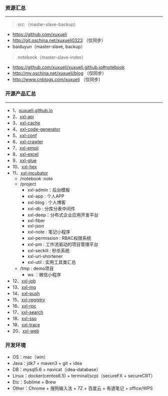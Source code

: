 ### 资源汇总

---
> src:（master-slave-backup）
- https://github.com/xuxueli
- http://git.oschina.net/xuxueli0323 （仅同步）
- baiduyun（master-slave, backup）

> notebook（master-slave-index）
- https://github.com/xuxueli/xuxueli.github.io#notebook
- http://my.oschina.net/xuxueli/blog （仅同步）
- http://www.cnblogs.com/xuxueli （仅同步）


### 开源产品汇总

---
- 1、[xuxueli.github.io](https://github.com/xuxueli/xuxueli.github.io)
- 2、[xxl-api](https://github.com/xuxueli/xxl-api)
- 3、[xxl-cache](https://github.com/xuxueli/xxl-cache)
- 4、[xxl-code-generator](https://github.com/xuxueli/xxl-code-generator)
- 5、[xxl-conf](https://github.com/xuxueli/xxl-conf)
- 6、[xxl-crawler](https://github.com/xuxueli/xxl-crawler)
- 7、[xxl-emoji](https://github.com/xuxueli/xxl-emoji) 
- 8、[xxl-excel](https://github.com/xuxueli/xxl-excel) 
- 9、[xxl-glue](https://github.com/xuxueli/xxl-glue)
- 10、[xxl-hex](https://github.com/xuxueli/xxl-hex)
- 11、[xxl-incubator](https://github.com/xuxueli/xxl-incubator)
    - /notebook :note
    - /project
        - xxl-admin：后台模板
        - xxl-app : 个人APP
        - xxl-blog : 个人博客
        - xxl-db : 分库分表中间件
        - xxl-deep：分布式企业应用开发平台
        - xxl-fiber
        - xxl-json
        - xxl-note : 笔记小程序
        - xxl-permission : RBAC权限系统
        - xxl-pm : 工作流驱动的项目管理平台
        - xxl-seckill : 秒杀系统
        - xxl-url-shortener
        - xxl-util : 实用工具类汇总
    - /tmp : demo项目
        - ws ：微信小程序
- 12、[xxl-job](https://github.com/xuxueli/xxl-job)
- 13、[xxl-mq](https://github.com/xuxueli/xxl-mq)
- 14、[xxl-push](https://github.com/xuxueli/xxl-push)
- 15、[xxl-registry](https://github.com/xuxueli/xxl-registry)
- 16、[xxl-rpc](https://github.com/xuxueli/xxl-rpc)
- 17、[xxl-search](https://github.com/xuxueli/xxl-search)
- 18、[xxl-sso](https://github.com/xuxueli/xxl-sso)
- 19、[xxl-trace](https://github.com/xuxueli/xxl-trace)
- 20、[xxl-web](https://github.com/xuxueli/xxl-web)



### 开发环境

- OS：mac（win）
- Java：jdk7 + maven3 + git + idea
- DB：mysql5.6 + navicat（idea-database） 
- Linux：docker(centos6.5) + terminal(scp)（secureFX + secureCRT）  
- Etc：Sublime + Brew
- Other：Chrome + 搜狗输入法 + 7Z + 百度云 + 有道笔记 + office/WPS





